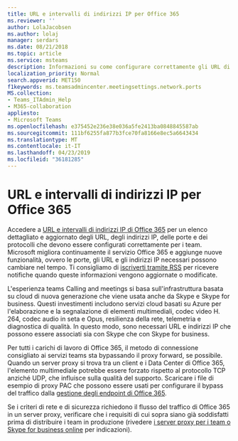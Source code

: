 ```yaml
---
title: URL e intervalli di indirizzi IP per Office 365
ms.reviewer: ''
author: LolaJacobsen
ms.author: lolaj
manager: serdars
ms.date: 08/21/2018
ms.topic: article
ms.service: msteams
description: Informazioni su come configurare correttamente gli URL di Office 365 e gli intervalli di indirizzi IP, ignorare il proxy forward, dove disponibile per le connessioni con il servizio Microsoft teams, e i requisiti per i criteri di rete e di sicurezza.
localization_priority: Normal
search.appverid: MET150
f1keywords: ms.teamsadmincenter.meetingsettings.network.ports
MS.collection:
- Teams_ITAdmin_Help
- M365-collaboration
appliesto:
- Microsoft Teams
ms.openlocfilehash: e375452e236e38e036a5fe2413ba0848845587ab
ms.sourcegitcommit: 111bf6255fa877b3fce70fa8166e8ec5a6643434
ms.translationtype: MT
ms.contentlocale: it-IT
ms.lasthandoff: 04/23/2019
ms.locfileid: "36181285"
---
```

<a name="office-365-urls-and-ip-address-ranges"></a>URL e intervalli di indirizzi IP per Office 365
=====================================

Accedere a [URL e intervalli di indirizzi IP di Office 365](https://docs.microsoft.com/office365/enterprise/urls-and-ip-address-ranges#skype-for-business-online-and-microsoft-teams) per un elenco dettagliato e aggiornato degli URL, degli indirizzi IP, delle porte e dei protocolli che devono essere configurati correttamente per i team. Microsoft migliora continuamente il servizio Office 365 e aggiunge nuove funzionalità, ovvero le porte, gli URL e gli indirizzi IP necessari possono cambiare nel tempo. Ti consigliamo di [iscriverti tramite RSS](https://go.microsoft.com/fwlink/p/?linkid=236301) per ricevere notifiche quando queste informazioni vengono aggiornate o modificate.

L'esperienza teams Calling and meetings si basa sull'infrastruttura basata su cloud di nuova generazione che viene usata anche da Skype e Skype for business. Questi investimenti includono servizi cloud basati su Azure per l'elaborazione e la segnalazione di elementi multimediali, codec video H. 264, codec audio in seta e Opus, resilienza della rete, telemetria e diagnostica di qualità. In questo modo, sono necessari URL e indirizzi IP che possono essere associati sia con Skype che con Skype for business.

Per tutti i carichi di lavoro di Office 365, il metodo di connessione consigliato ai servizi teams sta bypassando il proxy forward, se possibile. Quando un server proxy si trova tra un client e i Data Center di Office 365, l'elemento multimediale potrebbe essere forzato rispetto al protocollo TCP anziché UDP, che influisce sulla qualità del supporto. Scaricare i file di esempio di proxy PAC che possono essere usati per configurare il bypass del traffico dalla [gestione degli endpoint di Office 365](https://support.office.com/article/99cab9d4-ef59-4207-9f2b-3728eb46bf9a).

Se i criteri di rete e di sicurezza richiedono il flusso del traffico di Office 365 in un server proxy, verificare che i requisiti di cui sopra siano già soddisfatti prima di distribuire i team in produzione (rivedere [i server proxy per i team o Skype for business online](proxy-servers-for-skype-for-business-online.md) per indicazioni).
